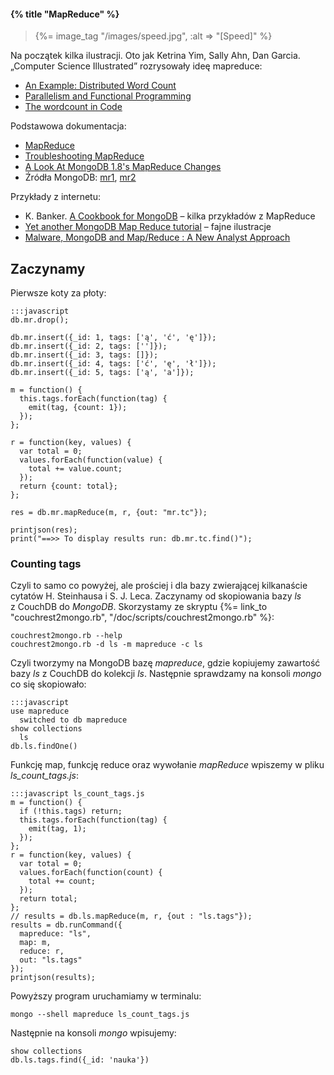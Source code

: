 #### {% title "MapReduce" %}

<blockquote>
 {%= image_tag "/images/speed.jpg", :alt => "[Speed]" %}
</blockquote>

Na początek kilka ilustracji. Oto jak
Ketrina Yim, Sally Ahn, Dan Garcia. „Computer Science Illustrated”
rozrysowały ideę mapreduce:

* [An Example: Distributed Word Count](http://csillustrated.berkeley.edu/PDFs/mapreduce-example.pdf)
* [Parallelism and Functional Programming](http://csillustrated.berkeley.edu/PDFs/mapreduce.pdf)
* [The wordcount in Code](http://csillustrated.berkeley.edu/PDFs/mapreduce-code.pdf)

Podstawowa dokumentacja:

* [MapReduce](http://www.mongodb.org/display/DOCS/MapReduce)
* [Troubleshooting MapReduce](http://www.mongodb.org/display/DOCS/Troubleshooting+MapReduce)
* [A Look At MongoDB 1.8's MapReduce Changes](http://blog.evilmonkeylabs.com/2011/01/27/MongoDB-1_8-MapReduce/)
* Źródła MongoDB: [mr1](https://github.com/mongodb/mongo/blob/master/jstests/mr1.js),
  [mr2](https://github.com/mongodb/mongo/blob/master/jstests/mr2.js)

Przykłady z internetu:

* K. Banker. [A Cookbook for MongoDB](http://cookbook.mongodb.org/index.html) –
  kilka przykładów z MapReduce
* [Yet another MongoDB Map Reduce tutorial](http://www.mongovue.com/2010/11/03/yet-another-mongodb-map-reduce-tutorial/) –
  fajne ilustracje
* [Malware, MongoDB and Map/Reduce : A New Analyst Approach](http://blog.9bplus.com/malware-mongodb-and-mapreduce-a-new-analyst-a)

## Zaczynamy

Pierwsze koty za płoty:

    :::javascript
    db.mr.drop();

    db.mr.insert({_id: 1, tags: ['ą', 'ć', 'ę']});
    db.mr.insert({_id: 2, tags: ['']});
    db.mr.insert({_id: 3, tags: []});
    db.mr.insert({_id: 4, tags: ['ć', 'ę', 'ł']});
    db.mr.insert({_id: 5, tags: ['ą', 'a']});

    m = function() {
      this.tags.forEach(function(tag) {
        emit(tag, {count: 1});
      });
    };

    r = function(key, values) {
      var total = 0;
      values.forEach(function(value) {
        total += value.count;
      });
      return {count: total};
    };

    res = db.mr.mapReduce(m, r, {out: "mr.tc"});

    printjson(res);
    print("==>> To display results run: db.mr.tc.find()");


### Counting tags

Czyli to samo co powyżej, ale prościej i dla bazy zwierającej
kilkanaście cytatów H. Steinhausa i S. J. Leca. Zaczynamy od
skopiowania bazy *ls* z CouchDB do *MongoDB*.
Skorzystamy ze skryptu
{%= link_to "couchrest2mongo.rb", "/doc/scripts/couchrest2mongo.rb" %}:

    couchrest2mongo.rb --help
    couchrest2mongo.rb -d ls -m mapreduce -c ls

Czyli tworzymy na MongoDB bazę *mapreduce*, gdzie kopiujemy zawartość bazy
*ls* z CouchDB do kolekcji *ls*. Następnie sprawdzamy na konsoli
*mongo* co się skopiowało:

    :::javascript
    use mapreduce
      switched to db mapreduce
    show collections
      ls
    db.ls.findOne()

Funkcję map, funkcję reduce oraz wywołanie *mapReduce*
wpiszemy w pliku *ls_count_tags.js*:

    :::javascript ls_count_tags.js
    m = function() {
      if (!this.tags) return;
      this.tags.forEach(function(tag) {
        emit(tag, 1);
      });
    };
    r = function(key, values) {
      var total = 0;
      values.forEach(function(count) {
        total += count;
      });
      return total;
    };
    // results = db.ls.mapReduce(m, r, {out : "ls.tags"});
    results = db.runCommand({
      mapreduce: "ls",
      map: m,
      reduce: r,
      out: "ls.tags"
    });
    printjson(results);

Powyższy program uruchamiamy w terminalu:

    mongo --shell mapreduce ls_count_tags.js

Następnie na konsoli *mongo* wpisujemy:

    show collections
    db.ls.tags.find({_id: 'nauka'})
